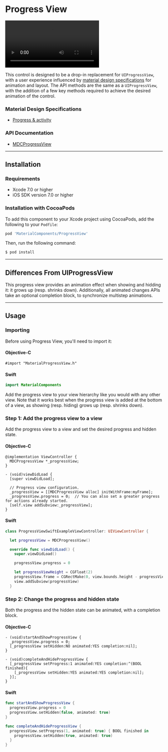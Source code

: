 # Progress View

<div class="ios-animation right" markdown="1">
  <video src="docs/assets/progress_view.mp4" autoplay loop></video>
  <!-- [![ScreenShot](docs/assets/progress_view.png)](docs/assets/progress_view.mp4) -->
</div>

This control is designed to be a drop-in replacement for `UIProgressView`, with a user experience
influenced by [material design specifications](https://material.google.com/components/progress-activity.html#)
for animation and layout. The API methods are the same as a `UIProgressView`, with the addition of a
few key methods required to achieve the desired animation of the control.
<!--{: .intro }-->

### Material Design Specifications

<ul class="icon-list">
  <li class="icon-link"><a href="https://material.google.com/components/progress-activity.html">Progress & activity</a></li>
</ul>

### API Documentation

<ul class="icon-list">
  <li class="icon-link"><a href="https://material-ext.appspot.com/mdc-ios-preview/components/ProgressView/apidocs/Classes/MDCProgressView.html">MDCProgressView</a></li>
</ul>

- - -

## Installation

### Requirements

- Xcode 7.0 or higher
- iOS SDK version 7.0 or higher

### Installation with CocoaPods

To add this component to your Xcode project using CocoaPods, add the following to your `Podfile`:

~~~ bash
pod 'MaterialComponents/ProgressView'
~~~

Then, run the following command:

~~~ bash
$ pod install
~~~

- - -

## Differences From UIProgressView

This progress view provides an animation effect when showing and hidding it: it grows up (resp.
shrinks down). Additionally, all animated changes APIs take an optional completion block, to
synchronize multistep animations.

- - -

## Usage

### Importing

Before using Progress View, you'll need to import it:

<!--<div class="material-code-render" markdown="1">-->
#### Objective-C

~~~ objc
#import "MaterialProgressView.h"
~~~

#### Swift
~~~ swift
import MaterialComponents
~~~
<!--</div>-->

Add the progress view to your view hierarchy like you would with any other view. Note that it works
best when the progress view is added at the bottom of a view, as showing (resp. hiding) grows up
(resp. shrinks down).

### Step 1: Add the progress view to a view

Add the progress view to a view and set the desired progress and hidden state.

<!--<div class="material-code-render" markdown="1">-->
#### Objective-C

~~~ objc
@implementation ViewController {
  MDCProgressView *_progressView;
}

- (void)viewDidLoad {
  [super viewDidLoad];

  // Progress view configuration.
  _progressView = [[MDCProgressView alloc] initWithFrame:myFrame];
  _progressView.progress = 0;  // You can also set a greater progress for actions already started.
  [self.view addSubview:_progressView];
}

~~~

#### Swift

~~~ swift
class ProgressViewSwiftExampleViewController: UIViewController {

  let progressView = MDCProgressView()

  override func viewDidLoad() {
    super.viewDidLoad()

    progressView.progress = 0

    let progressViewHeight = CGFloat(2)
    progressView.frame = CGRectMake(0, view.bounds.height - progressViewHeight, view.bounds.width, progressViewHeight);
    view.addSubview(progressView)
  }

~~~
<!--</div>-->

### Step 2: Change the progress and hidden state

Both the progress and the hidden state can be animated, with a completion block.

<!--<div class="material-code-render" markdown="1">-->
#### Objective-C

~~~ objc
- (void)startAndShowProgressView {
  _progressView.progress = 0;
  [_progressView setHidden:NO animated:YES completion:nil];
}

- (void)completeAndHideProgressView {
  [_progressView setProgress:1 animated:YES completion:^(BOOL finished){
    [_progressView setHidden:YES animated:YES completion:nil];
  }];
}
~~~

#### Swift

~~~ swift
func startAndShowProgressView {
  progressView.progress = 0
  progressView.setHidden(false, animated: true)
}

func completeAndHideProgressView {
  progressView.setProgress(1, animated: true) { BOOL finished in
    progressView.setHidden(true, animated: true)
  }
}
~~~

<!--</div>-->
